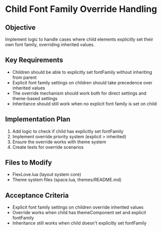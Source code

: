 # Child Font Family Override Handling

## Objective
Implement logic to handle cases where child elements explicitly set their own font family, overriding inherited values.

## Key Requirements
- Children should be able to explicitly set fontFamily without inheriting from parent
- Explicit font family settings on children should take precedence over inherited values
- The override mechanism should work both for direct settings and theme-based settings
- Inheritance should still work when no explicit font family is set on child

## Implementation Plan
1. Add logic to check if child has explicitly set fontFamily
2. Implement override priority system (explicit > inherited)
3. Ensure the override works with theme system
4. Create tests for override scenarios

## Files to Modify
- FlexLove.lua (layout system core)
- Theme system files (space.lua, themes/README.md)

## Acceptance Criteria
- Explicit font family settings on children override inherited values
- Override works when child has themeComponent set and explicit fontFamily
- Inheritance still works when child doesn't explicitly set fontFamily